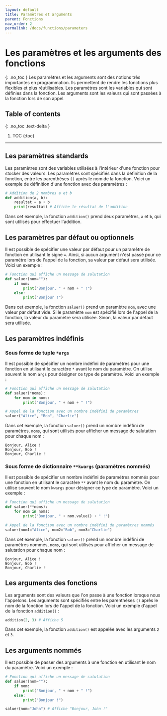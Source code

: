 ```yaml
---
layout: default
title: Paramètres et arguments
parent: Fonctions
nav_order: 2
permalink: /docs/functions/parameters
---
```


# Les paramètres et les arguments des fonctions
{: .no_toc }
Les paramètres et les arguments sont des notions très importantes en programmation. Ils permettent de rendre les fonctions plus flexibles et plus réutilisables. Les paramètres sont les variables qui sont définies dans la fonction. Les arguments sont les valeurs qui sont passées à la fonction lors de son appel.

## Table of contents
{: .no_toc .text-delta }

1. TOC
{:toc}

---

## Les paramètres standards
Les paramètres sont des variables utilisées à l'intérieur d'une fonction pour stocker des valeurs. Les paramètres sont spécifiés dans la définition de la fonction, entre les parenthèses `()` après le nom de la fonction. Voici un exemple de définition d'une fonction avec des paramètres :
```python
# Addition de 2 nombres a et b
def addition(a, b):
    resultat = a + b
    print(resultat) # Affiche le résultat de l'addition
```

Dans cet exemple, la fonction `addition()` prend deux paramètres, `a` et `b`, qui sont utilisés pour effectuer l'addition.

## Les paramètres par défaut ou optionnels
Il est possible de spécifier une valeur par défaut pour un paramètre de fonction en utilisant le signe `=`. Ainsi, si aucun argument n'est passé pour ce paramètre lors de l'appel de la fonction, sa valeur par défaut sera utilisée. Voici un exemple :
```python
# Fonction qui affiche un message de salutation
def saluer(nom=""):
    if nom:
        print("Bonjour, " + nom + " !")
    else:
        print("Bonjour !")
```

Dans cet exemple, la fonction `saluer()` prend un paramètre `nom`, avec une valeur par défaut vide. Si le paramètre `nom` est spécifié lors de l'appel de la fonction, la valeur du paramètre sera utilisée. Sinon, la valeur par défaut sera utilisée.

## Les paramètres indéfinis

### Sous forme de tuple `*args`
Il est possible de spécifier un nombre indéfini de paramètres pour une fonction en utilisant le caractère `*` avant le nom du paramètre. On utilise souvent le nom `args` pour désigner ce type de paramètre. Voici un exemple :
```python
# Fonction qui affiche un message de salutation
def saluer(*noms):
    for nom in noms:
        print("Bonjour, " + nom + " !")

# Appel de la fonction avec un nombre indéfini de paramètres
saluer("Alice", "Bob", "Charlie")
```

Dans cet exemple, la fonction `saluer()` prend un nombre indéfini de paramètres, `noms`, qui sont utilisés pour afficher un message de salutation pour chaque nom :
```
Bonjour, Alice !
Bonjour, Bob !
Bonjour, Charlie !
```

### Sous forme de dictionnaire `**kwargs` (paramètres nommés)
Il est possible de spécifier un nombre indéfini de paramètres nommés pour une fonction en utilisant le caractère `**` avant le nom du paramètre. On utilise souvent le nom `kwargs` pour désigner ce type de paramètre. Voici un exemple :
```python
# Fonction qui affiche un message de salutation
def saluer(**noms):
    for nom in noms:
        print("Bonjour, " + nom.value() + " !")

# Appel de la fonction avec un nombre indéfini de paramètres nommés
saluer(nom1="Alice", nom2="Bob", nom3="Charlie")
```

Dans cet exemple, la fonction `saluer()` prend un nombre indéfini de paramètres nommés, `noms`, qui sont utilisés pour afficher un message de salutation pour chaque nom :
```
Bonjour, Alice !
Bonjour, Bob !
Bonjour, Charlie !
```

## Les arguments des fonctions
Les arguments sont des valeurs que l'on passe à une fonction lorsque nous l'appelons. Les arguments sont spécifiés entre les parenthèses `()` après le nom de la fonction lors de l'appel de la fonction. Voici un exemple d'appel de la fonction `addition()` :
```python
addition(2, 3) # Affiche 5
```

Dans cet exemple, la fonction `addition()` est appelée avec les arguments `2` et `3`.

## Les arguments nommés
Il est possible de passer des arguments à une fonction en utilisant le nom du paramètre. Voici un exemple :
```python
# Fonction qui affiche un message de salutation
def saluer(nom=""):
    if nom:
        print("Bonjour, " + nom + " !")
    else:
        print("Bonjour !")

saluer(nom="John") # Affiche "Bonjour, John !"
```
